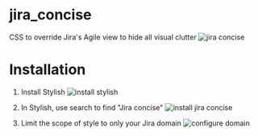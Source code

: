 # jira_concise
CSS to override Jira's Agile view to hide all visual clutter
![jira concise](https://cloud.githubusercontent.com/assets/5244286/17077652/3ccee890-50cf-11e6-8b5f-db21ed8152ce.png)

# Installation
1. Install Stylish
![install stylish](https://cloud.githubusercontent.com/assets/5244286/17077653/42e14386-50cf-11e6-9b51-7facc0458185.png)

2. In Stylish, use search to find "Jira concise"
![install jira concise](https://cloud.githubusercontent.com/assets/5244286/17077654/4696c7d0-50cf-11e6-8b16-d171c017a4df.png)

3. Limit the scope of style to only your Jira domain
![configure domain](https://cloud.githubusercontent.com/assets/5244286/17077655/492fca78-50cf-11e6-9399-d89e12e9082d.png)
